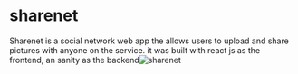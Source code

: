 # sharenet
Sharenet is a social network web app the allows users to upload and share pictures with anyone on the service. it was built with react js as the frontend, an sanity as the backend![sharenet](https://github.com/OsoTega/sharenet/assets/96957781/bc90fabd-37f2-4d4b-b0fa-04c8ca1d4b40)
